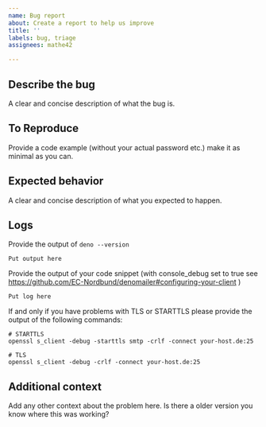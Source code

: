 ```yaml
---
name: Bug report
about: Create a report to help us improve
title: ''
labels: bug, triage
assignees: mathe42

---
```


<!-- For security relevant bugs please contact us via mail! -->

## Describe the bug
A clear and concise description of what the bug is.

## To Reproduce
Provide a code example (without your actual password etc.) make it as minimal as you can.

## Expected behavior
A clear and concise description of what you expected to happen.

## Logs
Provide the output of `deno --version`

```
Put output here
```

Provide the output of your code snippet (with console_debug set to true see
https://github.com/EC-Nordbund/denomailer#configuring-your-client )

```
Put log here
```

If and only if you have problems with TLS or STARTTLS please provide the output
of the following commands:

```
# STARTTLS
openssl s_client -debug -starttls smtp -crlf -connect your-host.de:25

# TLS
openssl s_client -debug -crlf -connect your-host.de:25
```

## Additional context
Add any other context about the problem here. Is there a older version you know where this was working?
